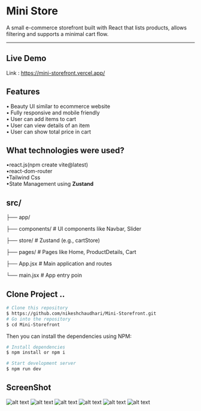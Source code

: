 

# Mini Store

A small e-commerce storefront built with React that lists products, allows filtering and supports a minimal cart flow.

--------------------------------------------------
## Live Demo
Link : https://mini-storefront.vercel.app/

## Features
• Beauty UI similar to ecommerce website <br>
• Fully responsive and mobile friendly <br>
• User can add items to cart <br>
• User can view details of an item<br>
• User can show total price in cart<br>

## What technologies were used?
•react.js(npm create vite@latest)<br>
•react-dom-router<br>
•Tailwind Css<br>
•State Management using <strong> Zustand </strong>
## src/
├── app/ 

├── components/ # UI components like Navbar, Slider

├── store/ # Zustand (e.g., cartStore)

├── pages/ # Pages like Home, ProductDetails, Cart

├── App.jsx # Main application and routes

└── main.jsx # App entry poin

## Clone Project ..
```bash
# Clone this repository
$ https://github.com/nikeshchaudhari/Mini-Storefront.git
# Go into the repository
$ cd Mini-Storefront

```

Then you can install the dependencies using NPM:
```bash
# Install dependencies
$ npm install or npm i

# Start development server
$ npm run dev
```
## ScreenShot

![alt text](<mini-storefront.vercel.app_home (1).png>)
![alt text](<mini-storefront.vercel.app_home (2).png>)
![alt text](<mini-storefront.vercel.app_home (3).png>)
![alt text](<mini-storefront.vercel.app_home (4).png>)
![alt text](<mini-storefront.vercel.app_home (5).png>)
![alt text](<mini-storefront.vercel.app_home (6).png>)
